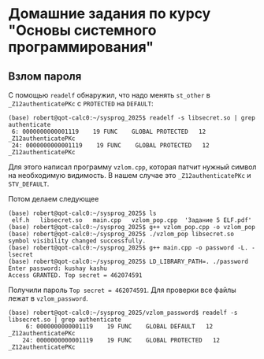 # Домашние задания по курсу "Основы системного программирования"

## Взлом пароля

С помощью `readelf` обнаружил, что надо менять `st_other` в `_Z12authenticatePKc` с `PROTECTED` на `DEFAULT`:

```console
(base) robert@qot-calc0:~/sysprog_2025$ readelf -s libsecret.so | grep authenticate
 6: 0000000000001119    19 FUNC    GLOBAL PROTECTED   12 _Z12authenticatePKc
 24: 0000000000001119    19 FUNC    GLOBAL PROTECTED   12 _Z12authenticatePKc
```

Для этого написал программу `vzlom.cpp`, которая патчит нужный символ на необходимую видимость. В нашем случае это `_Z12authenticatePKc` и `STV_DEFAULT`.

Потом делаем следующее

```console
(base) robert@qot-calc0:~/sysprog_2025$ ls
 elf.h   libsecret.so   main.cpp   vzlom_pop.cpp  'Задание 5 ELF.pdf'
(base) robert@qot-calc0:~/sysprog_2025$ g++ vzlom_pop.cpp -o vzlom_pop
(base) robert@qot-calc0:~/sysprog_2025$ ./vzlom_pop libsecret.so
symbol visibility changed successfully.
(base) robert@qot-calc0:~/sysprog_2025$ g++ main.cpp -o password -L. -lsecret
(base) robert@qot-calc0:~/sysprog_2025$ LD_LIBRARY_PATH=. ./password
Enter password: kushay kashu
Access GRANTED. Top secret = 462074591
```

Получили пароль `Top secret = 462074591`. Для проверки все файлы лежат в `vzlom_password`.

```console
(base) robert@qot-calc0:~/sysprog_2025/vzlom_password$ readelf -s libsecret.so | grep authenticate
     6: 0000000000001119    19 FUNC    GLOBAL DEFAULT   12 _Z12authenticatePKc
    24: 0000000000001119    19 FUNC    GLOBAL PROTECTED   12 _Z12authenticatePKc
```
